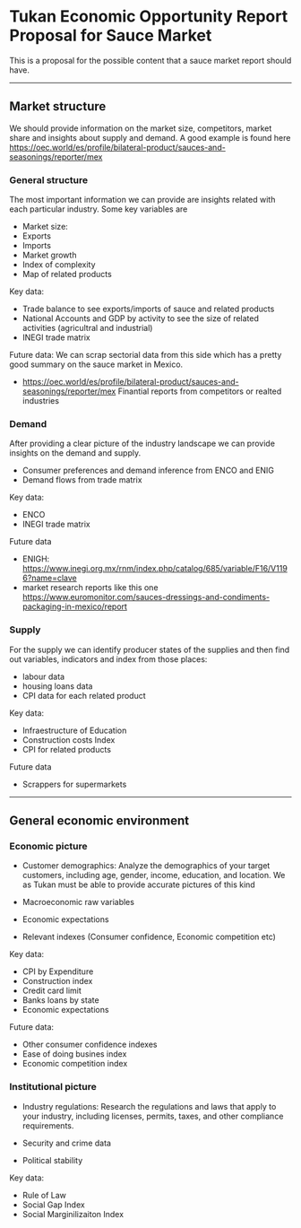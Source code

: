 # Tukan Economic Opportunity Report Proposal for Sauce Market

This is a proposal for the possible content that a sauce market report should have.

___

## Market structure

We should provide information on the market size, competitors, market share and insights about supply and demand. A good example is found here https://oec.world/es/profile/bilateral-product/sauces-and-seasonings/reporter/mex

### General structure

The most important information we can provide are insights related with each particular industry. Some key variables are

+ Market size:
+ Exports
+ Imports
+ Market growth
+ Index of complexity
+ Map of related products

Key data:
+ Trade balance to see exports/imports of sauce and related products
+ National Accounts and GDP by activity to see the size of related activities (agricultral and industrial)
+ INEGI trade matrix

Future data:
We can scrap sectorial data from this side which has a pretty good summary on the sauce market in Mexico.
+ https://oec.world/es/profile/bilateral-product/sauces-and-seasonings/reporter/mex
Finantial reports from competitors or realted industries

### Demand

After providing a clear picture of the industry landscape we can provide insights on the demand and supply.

+ Consumer preferences and demand inference from ENCO and ENIG
+ Demand flows from trade matrix

Key data:
+ ENCO
+ INEGI trade matrix


Future data
+ ENIGH: https://www.inegi.org.mx/rnm/index.php/catalog/685/variable/F16/V1196?name=clave
+ market research reports like this one https://www.euromonitor.com/sauces-dressings-and-condiments-packaging-in-mexico/report



### Supply

For the supply we can identify producer states of the supplies and then find out variables, indicators and index from those places:

+ labour data
+ housing loans data
+ CPI data for each related product


Key data:

+ Infraestructure of Education
+ Construction costs Index
+ CPI for related products

Future data

+ Scrappers for supermarkets

___

## General economic environment

### Economic picture

+ Customer demographics: Analyze the demographics of your target customers, including age, gender, income, education, and location. We as Tukan must be able to provide accurate pictures of this kind

+ Macroeconomic raw variables

+ Economic expectations

+ Relevant indexes (Consumer confidence, Economic competition etc)

Key data:

+ CPI by Expenditure
+ Construction index
+ Credit card limit
+ Banks loans by state
+ Economic expectations

Future data:

+ Other consumer confidence indexes
+ Ease of doing busines index
+ Economic competition index

### Institutional picture

+ Industry regulations: Research the regulations and laws that apply to your industry, including licenses, permits, taxes, and other compliance requirements.

+ Security and crime data

+ Political stability

Key data: 

+ Rule of Law
+ Social Gap Index
+ Social Marginilizaiton Index
